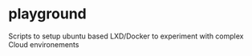 # playground
Scripts to setup ubuntu based LXD/Docker to experiment with complex Cloud environements
